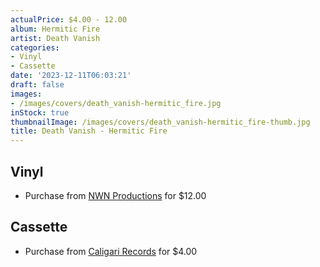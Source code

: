 ```yaml
---
actualPrice: $4.00 - 12.00
album: Hermitic Fire
artist: Death Vanish
categories:
- Vinyl
- Cassette
date: '2023-12-11T06:03:21'
draft: false
images:
- /images/covers/death_vanish-hermitic_fire.jpg
inStock: true
thumbnailImage: /images/covers/death_vanish-hermitic_fire-thumb.jpg
title: Death Vanish - Hermitic Fire
---
```


## Vinyl
* Purchase from [NWN Productions](http://shop.nwnprod.com/index.php?route=product/product&path=75&product_id=39651&sort=pd.name&order=ASC) for $12.00
## Cassette
* Purchase from [Caligari Records](https://caligarirecords.storenvy.com/products/36558026-death-vanish-hermitic-fire) for $4.00
